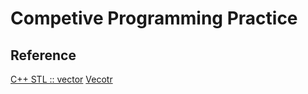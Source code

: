 # Competive Programming Practice

## Reference
[C++ STL :: vector](https://zobayer2009.wordpress.com/)
[Vecotr](http://www.cplusplus.com/reference/vector/vector/)



